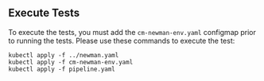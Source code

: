 ## Execute Tests

To execute the tests, you must add the ```cm-newman-env.yaml``` configmap prior to running the tests. Please use these commands to execute the test:

```
kubectl apply -f ../newman.yaml
kubectl apply -f cm-newman-env.yaml
kubectl apply -f pipeline.yaml
```